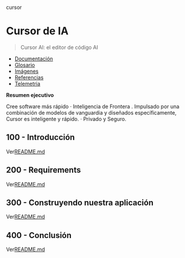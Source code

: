 cursor

# Cursor de IA

> Cursor AI: el editor de código AI

-   [Documentación](./DOCUMENTATION.md)
-   [Glosario](./GLOSSARY.md)
-   [Imágenes](./IMAGES.md)
-   [Referencias](./REFERENCES.md)
-   [Telemetria](./TELEMETRY.md)

**Resumen ejecutivo**

Cree software más rápido 
· Inteligencia de Frontera
. Impulsado por una combinación de modelos de vanguardia y diseñados específicamente, Cursor es inteligente y rápido. 
· Privado y Seguro.

## 100 - Introducción

Ver[README.md](./100/README.md)

## 200 - Requirements

Ver[README.md](./200/README.md)

## 300 - Construyendo nuestra aplicación

Ver[README.md](./300/README.md)

## 400 - Conclusión

Ver[README.md](./400/README.md)
